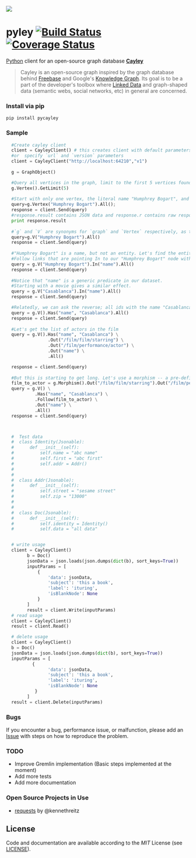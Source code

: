 ![](https://github.com/ziyasal/pyley/raw/master/pyley.png?raw=true)


pyley [![Build Status](https://travis-ci.org/ziyasal/pyley.png?branch=master)](https://travis-ci.org/ziyasal/pyley) [![Coverage Status](https://coveralls.io/repos/ziyasal/pyley/badge.svg?branch=master&service=github)](https://coveralls.io/github/ziyasal/pyley?branch=master)
=====

[Python](https://www.python.org/) client for an open-source graph database [**Cayley**](https://github.com/google/cayley)

> Cayley is an open-source graph inspired by the graph database behind [Freebase](http://freebase.com/) and Google's [Knowledge Graph](http://www.google.com/insidesearch/features/search/knowledge.html). Its goal is to be a part of the developer's toolbox where [Linked Data](http://linkeddata.org/) and graph-shaped data (semantic webs, social networks, etc) in general are concerned.  

### Install via pip

```
pip install pycayley
```

### Sample

```python
  #Create cayley client
  client = CayleyClient() # this creates client with default parameters `http://localhost:64210/api/v1/query/gremlin`
  #or  specify `url` and `version` parameters
  client = CayleyClient("http://localhost:64210","v1")
  
  g = GraphObject()

  #Query all vertices in the graph, limit to the first 5 vertices found.
  g.Vertex().GetLimit(5)
  
  #Start with only one vertex, the literal name "Humphrey Bogart", and retrieve all of them.
  query=g.Vertex("Humphrey Bogart").All();
  response = client.Send(query)
  #response.result contains JSON data and response.r contains raw response
  print response.result 
  
  #`g` and `V` are synonyms for `graph` and `Vertex` respectively, as they are quite common.
  query=g.V("Humphrey Bogart").All()
  response = client.Send(query)
  
  #"Humphrey Bogart" is a name, but not an entity. Let's find the entities with this name in our dataset.
  #Follow links that are pointing In to our "Humphrey Bogart" node with the predicate "name".
  query = g.V("Humphrey Bogart").In("name").All()
  response = client.Send(query)
  
  #Notice that "name" is a generic predicate in our dataset. 
  #Starting with a movie gives a similar effect.
  query = g.V("Casablanca").In("name").All()
  response = client.Send(query)

  #Relatedly, we can ask the reverse; all ids with the name "Casablanca"
  query = g.V().Has("name", "Casablanca").All()
  response = client.Send(query)
  
  #Let's get the list of actors in the film
  query = g.V().Has("name", "Casablanca") \
                .Out("/film/film/starring") \
                .Out("/film/performance/actor") \
                .Out("name") \
                .All()

  response = client.Send(query)
  
  #But this is starting to get long. Let's use a morphism -- a pre-defined path stored in a variable -- as our linkage
  film_to_actor = g.Morphism().Out("/film/film/starring").Out("/film/performance/actor")
  query = g.V() \
           .Has("name", "Casablanca") \
           .Follow(film_to_actor) \
           .Out("name") \
           .All()
  response = client.Send(query)



  #  Test data
  #  class Identity(Jsonable):
  #      def __init__(self):
  #          self.name = "abc name"
  #          self.first = "abc first"
  #          self.addr = Addr()
  #
  #
  #  class Addr(Jsonable):
  #      def __init__(self):
  #          self.street = "sesame street"
  #          self.zip = "13000"
  #
  #
  #  class Doc(Jsonable):
  #      def __init__(self):
  #          self.identity = Identity()
  #          self.data = "all data"


  # write usage
  client = CayleyClient()
        b = Doc()
        jsonData = json.loads(json.dumps(dict(b), sort_keys=True))
        inputParams = [
            {
                'data': jsonData,
                'subject': 'this a book',
                'label': 'ituring',
                'isBlankNode': None
            }
        ]
        result = client.Write(inputParams)
  # read usage
  client = CayleyClient()
  result = client.Read()

  # delete usage
  client = CayleyClient()
  b = Doc()
  jsonData = json.loads(json.dumps(dict(b), sort_keys=True))
  inputParams = [
          {
                'data': jsonData,
                'subject': 'this a book',
                'label': 'ituring',
                'isBlankNode': None
           }
        ]
  result = client.Delete(inputParams)

```

### Bugs
If you encounter a bug, performance issue, or malfunction, please add an [Issue](https://github.com/ziyasal/pyley/issues) with steps on how to reproduce the problem.

### TODO
- Improve Gremlin implementation (Basic steps implemented at the moment)
- Add more tests
- Add more documentation

### Open Source  Projects in Use
- [requests](https://github.com/kennethreitz/requests) by @kennethreitz

## License

Code and documentation are available according to the *MIT* License (see [LICENSE](https://github.com/ziyasal/pyley/blob/master/LICENSE)).
